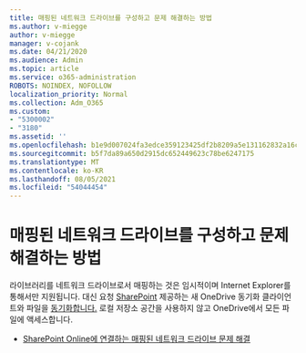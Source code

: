 ```yaml
---
title: 매핑된 네트워크 드라이브를 구성하고 문제 해결하는 방법
ms.author: v-miegge
author: v-miegge
manager: v-cojank
ms.date: 04/21/2020
ms.audience: Admin
ms.topic: article
ms.service: o365-administration
ROBOTS: NOINDEX, NOFOLLOW
localization_priority: Normal
ms.collection: Adm_O365
ms.custom:
- "5300002"
- "3180"
ms.assetid: ''
ms.openlocfilehash: b1e9d007024fa3edce359123425df2b8209a5e131162832a16c651ff3fd6b5d3
ms.sourcegitcommit: b5f7da89a650d2915dc652449623c78be6247175
ms.translationtype: MT
ms.contentlocale: ko-KR
ms.lasthandoff: 08/05/2021
ms.locfileid: "54044454"
---
```

# <a name="how-to-configure-and-troubleshoot-mapped-network-drives"></a>매핑된 네트워크 드라이브를 구성하고 문제 해결하는 방법

라이브러리를 네트워크 드라이브로서 매핑하는 것은 임시적이며 Internet Explorer를 통해서만 지원됩니다. 대신 요청 [SharePoint](https://support.office.com/article/6de9ede8-5b6e-4503-80b2-6190f3354a88) 제공하는 새 OneDrive 동기화 클라이언트와 파일을 [동기화합니다.](https://support.office.com/article/0e6860d3-d9f3-4971-b321-7092438fb38e) 로컬 저장소 공간을 사용하지 않고 OneDrive에서 모든 파일에 액세스합니다.

* [SharePoint Online에 연결하는 매핑된 네트워크 드라이브 문제 해결](https://docs.microsoft.com/sharepoint/support/administration/troubleshoot-mapped-network-drives)